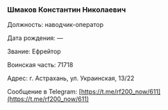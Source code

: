 ### Шмаков Константин Николаевич

Должность: наводчик-оператор

Дата рождения: —

Звание: Ефрейтор

Воинская часть: 71718

Адрес: г. Астрахань, ул. Украинская, 13/22

Сообщение в Telegram: [https://t.me/rf200_now/611](https://t.me/rf200_now/611)
